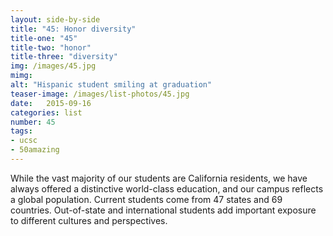 ```yaml
---
layout: side-by-side
title: "45: Honor diversity"
title-one: "45"
title-two: "honor"
title-three: "diversity"
img: /images/45.jpg
mimg: 
alt: "Hispanic student smiling at graduation"
teaser-image: /images/list-photos/45.jpg
date:   2015-09-16
categories: list
number: 45
tags:
- ucsc
- 50amazing
---
```

While the vast majority of our students are California residents, we have always offered a distinctive world-class education, and our campus reflects a global population. Current students come from 47 states and 69 countries. Out-of-state and international students add important exposure to different cultures and perspectives.
